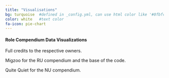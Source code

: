 ```yaml
---
title: "Visualisations"
bg: turquoise  #defined in _config.yml, can use html color like '#0fbfcf'
color: white   #text color
fa-icon: pie-chart
---
```


#### Role Compendium Data Visualizations
Full credits to the respective owners. 

Migzoo for the RU compendium and the base of the code.

Quite Quiet for the NU compendium.
